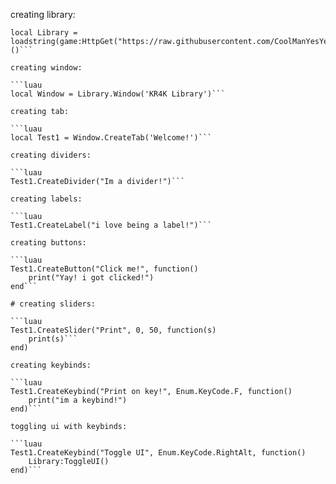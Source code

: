 creating library:

```luau
local Library = loadstring(game:HttpGet("https://raw.githubusercontent.com/CoolManYesYes/Kr4k/refs/heads/main/LibReCoded.lua"))()```

creating window:

```luau
local Window = Library.Window('KR4K Library')```

creating tab:

```luau
local Test1 = Window.CreateTab('Welcome!')```

creating dividers:

```luau
Test1.CreateDivider("Im a divider!")```

creating labels:

```luau
Test1.CreateLabel("i love being a label!")```

creating buttons:

```luau
Test1.CreateButton("Click me!", function()
	print("Yay! i got clicked!")
end```

# creating sliders:

```luau
Test1.CreateSlider("Print", 0, 50, function(s)
	print(s)```
end)

creating keybinds:

```luau
Test1.CreateKeybind("Print on key!", Enum.KeyCode.F, function()
	print("im a keybind!")
end)```

toggling ui with keybinds:

```luau
Test1.CreateKeybind("Toggle UI", Enum.KeyCode.RightAlt, function()
	Library:ToggleUI()
end)```
